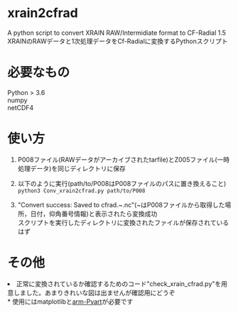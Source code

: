 # xrain2cfrad
A python script to convert XRAIN RAW/Intermidiate format to CF-Radial 1.5<br>
XRAINのRAWデータと1次処理データをCf-Radialに変換するPythonスクリプト

# 必要なもの
Python > 3.6  
numpy  
netCDF4  

# 使い方
1. P008ファイル(RAWデータがアーカイブされたtarfile)とZ005ファイル(一時処理データ)を同じディレクトリに保存  
  
2. 以下のように実行(path/to/P008はP008ファイルのパスに置き換えること)  
<code>python3 Conv_xrain2cfrad.py path/to/P008</code>  
  
3. "Convert success: Saved to cfrad.~.nc"(~はP008ファイルから取得した場所，日付，仰角番号情報)と表示されたら変換成功  
スクリプトを実行したディレクトリに変換されたファイルが保存されているはず  
  
# その他
<li>正常に変換されているか確認するためのコード"check_xrain_cfrad.py"を用意しました。あまりきれいな図は出ませんが確認用にどうぞ  </li>
* 使用にはmatplotlibと<a href="https://arm-doe.github.io/pyart/index.html">arm-Pyart</a>が必要です  
  
